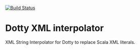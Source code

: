 [![Build Status](https://travis-ci.org/lampepfl/dotty-xml-interpolator.svg?branch=master)](https://travis-ci.org/lampepfl/dotty-xml-interpolator)

# Dotty XML interpolator

XML String Interpolator for Dotty to replace Scala XML literals.

